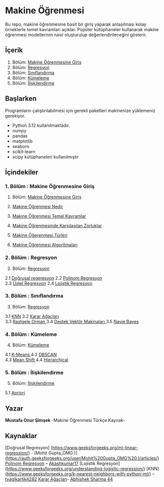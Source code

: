 
# Makine Öğrenmesi 


Bu repo, makine öğrenmesine basit bir giriş yaparak anlaşılması kolay örneklerle temel kavramları açıklar.
Popüler kütüphaneler kullanarak makine öğrenmesi modellerinin nasıl oluşturulup değerlendirileceğini gösterir.

## İçerik

1. Bölüm:  [Makine Öğrenmesine Giriş](https://github.com/MOnursimsek/Makine-Ogrenmesi/tree/main/1-Makine%20%C3%96%C4%9Frenmesine%20Giri%C5%9F) 
2. Bölüm:  [Regresyon](https://github.com/MOnursimsek/Makine-Ogrenmesi/tree/main/2-Regresyon)
3. Bölüm:  [Sınıflandırma](https://github.com/MOnursimsek/Makine-Ogrenmesi/tree/main/3-S%C4%B1n%C4%B1fland%C4%B1rma)
4. Bölüm:  [Kümeleme](https://github.com/MOnursimsek/Makine-Ogrenmesi/tree/main/4-K%C3%BCmeleme)
5. Bölüm:  [İlişkilendirme](https://github.com/MOnursimsek/Makine-Ogrenmesi/tree/main/5-%C4%B0li%C5%9Fkilendirme/Apriori)


## Başlarken

Programların çalıştırılabilmesi için gerekli paketleri makinenize yüklemeniz gerekiyor. 
*   Python 3.12 kullanılmaktadır.
*   numpy
*   pandas
*   matplotlib
*   seaborn
*   scikit-learn
*   scipy
kütüphaneleri kullanılmıştır 


## İçindekiler

###	1.	Bölüm  : Makine Öğrenmesine Giriş
1. Bölüm:  [Makine Öğrenmesine Giriş](https://github.com/MOnursimsek/Makine-Ogrenmesi/tree/main/1-Makine%20%C3%96%C4%9Frenmesine%20Giri%C5%9F) 

1. [Makine Öğrenmesi Nedir](https://github.com/MOnursimsek/Makine-Ogrenmesi/blob/main/1-Makine%20%C3%96%C4%9Frenmesine%20Giri%C5%9F/1.1%20Makine%20%C3%96%C4%9Frenmesi%20Nedir.pdf)
2. [Makine Öğrenmesi Temel Kavramlar](https://github.com/MOnursimsek/Makine-Ogrenmesi/blob/main/1-Makine%20%C3%96%C4%9Frenmesine%20Giri%C5%9F/1.2%20Makine%20%C3%96%C4%9Frenmesi%20Temel%20Kavramlar.pdf)
3. [Makine Öğrenmesinde Karşılaşılan Zorluklar](https://github.com/MOnursimsek/Makine-Ogrenmesi/blob/main/1-Makine%20%C3%96%C4%9Frenmesine%20Giri%C5%9F/1.3%20Makine%20%C3%96%C4%9Frenmesinde%20Kar%C5%9F%C4%B1la%C5%9F%C4%B1lan%20Zorluklar.pdf)
4. [Makine Öğerenmesi Türleri](https://github.com/MOnursimsek/Makine-Ogrenmesi/blob/main/1-Makine%20%C3%96%C4%9Frenmesine%20Giri%C5%9F/1.4%20Makine%20%C3%96%C4%9Ferenmesi%20T%C3%BCrleri.pdf)
5. [Makine Öğrenmesi Algoritmaları](https://github.com/MOnursimsek/Makine-Ogrenmesi/blob/main/1-Makine%20%C3%96%C4%9Frenmesine%20Giri%C5%9F/1.5%20Makine%20%C3%96%C4%9Frenmesi%20Algoritmalar%C4%B1.pdf)


###	2.	Bölüm   : Regresyon

2. Bölüm:  [Regresyon](https://github.com/MOnursimsek/Makine-Ogrenmesi/tree/main/2-Regresyon)

2.1	[Doğrusal regeresyon](https://github.com/MOnursimsek/Makine-Ogrenmesi/tree/main/2-Regresyon/2.1%20Do%C4%9Frusal%20regeresyon)
2.2	[Polinom Regresyon](https://github.com/MOnursimsek/Makine-Ogrenmesi/tree/main/2-Regresyon/2.2%20Polinom%20Regresyon)	
2.3	[Üstel Regresyon](https://github.com/MOnursimsek/Makine-Ogrenmesi/tree/main/2-Regresyon/2.3%20%C3%9Cstel%20Regresyon)
2.4	[Lojistik Regresyon](https://github.com/MOnursimsek/Makine-Ogrenmesi/tree/main/2-Regresyon/2.4%20Lojistik%20Regresyon)


###	3.	Bölüm   : Sınıflandırma

3. Bölüm:  [Regresyon](https://github.com/MOnursimsek/Makine-Ogrenmesi/tree/main/2-Regresyon)

3.1	[KNN](https://github.com/MOnursimsek/Makine-Ogrenmesi/tree/main/3-S%C4%B1n%C4%B1fland%C4%B1rma/3.1%20KNN)
3.2	[Karar Ağaçları ](https://github.com/MOnursimsek/Makine-Ogrenmesi/tree/main/3-S%C4%B1n%C4%B1fland%C4%B1rma/3.2%20Karar%20A%C4%9Fa%C3%A7lar%C4%B1)	
3.3	[Rastgele Orman ](https://github.com/MOnursimsek/Makine-Ogrenmesi/tree/main/3-S%C4%B1n%C4%B1fland%C4%B1rma/3.3%20Rastgele%20Orman)
3.4	[Destek Vektör Makinaları ](https://github.com/MOnursimsek/Makine-Ogrenmesi/tree/main/3-S%C4%B1n%C4%B1fland%C4%B1rma/3.4%20Destek%20Vekt%C3%B6r%20Makinalar%C4%B1)
3.5	[Navie Bayes ](https://github.com/MOnursimsek/Makine-Ogrenmesi/tree/main/3-S%C4%B1n%C4%B1fland%C4%B1rma/3.5%20Navie%20Bayes)


###	4.	Bölüm  : Kümeleme

4. Bölüm:  [Kümeleme](https://github.com/MOnursimsek/Makine-Ogrenmesi/tree/main/4-K%C3%BCmeleme)

4.1	[K-Means ](https://github.com/MOnursimsek/Makine-Ogrenmesi/tree/main/4-K%C3%BCmeleme/4.1%20K-Means)
4.2	[DBSCAN ](https://github.com/MOnursimsek/Makine-Ogrenmesi/tree/main/4-K%C3%BCmeleme/4.2%20DBSCAN)	
4.3	[Mean Shift ](https://github.com/MOnursimsek/Makine-Ogrenmesi/tree/main/4-K%C3%BCmeleme/4.3%20Mean%20Shift)
4.4	[Hierarchical ](https://github.com/MOnursimsek/Makine-Ogrenmesi/tree/main/4-K%C3%BCmeleme/4.4%20Hierarchical)


###	5.	Bölüm  : İlişkilendirme

5. Bölüm:  [İlişkilendirme](https://github.com/MOnursimsek/Makine-Ogrenmesi/tree/main/5-%C4%B0li%C5%9Fkilendirme/Apriori)

5.1	[Apriori ](https://github.com/MOnursimsek/Makine-Ogrenmesi/tree/main/5-%C4%B0li%C5%9Fkilendirme/Apriori)


## Yazar

**Mustafa Onur Şimşek** -Makine Öğrenmesi Türkçe Kaynak- 

## Kaynaklar

[Doğrusal Regresyon] (https://www.geeksforgeeks.org/ml-linear-regression/) - [Mohit Gupta_OMG:)] (https://auth.geeksforgeeks.org/user/Mohit%20Gupta_OMG%20:)/articles/)
[Polinom Regresyon](https://www.geeksforgeeks.org/python-implementation-of-polynomial-regression/) – [Akashkumar17](https://auth.geeksforgeeks.org/user/Akashkumar17/articles/)
[Lojistik Regresyon] (https://www.geeksforgeeks.org/understanding-logistic-regression/)
[KNN] (https://www.geeksforgeeks.org/k-nearest-neighbors-with-python-ml/) – [tyagikartik4282](https://auth.geeksforgeeks.org/user/tyagikartik4282/articles/)
[Karar Ağaçları]( https://www.geeksforgeeks.org/decision-tree-implementation-python/ )-
[Abhishek Sharma 44 ]( https://auth.geeksforgeeks.org/user/Abhishek%20Sharma%2044/articles/ )

